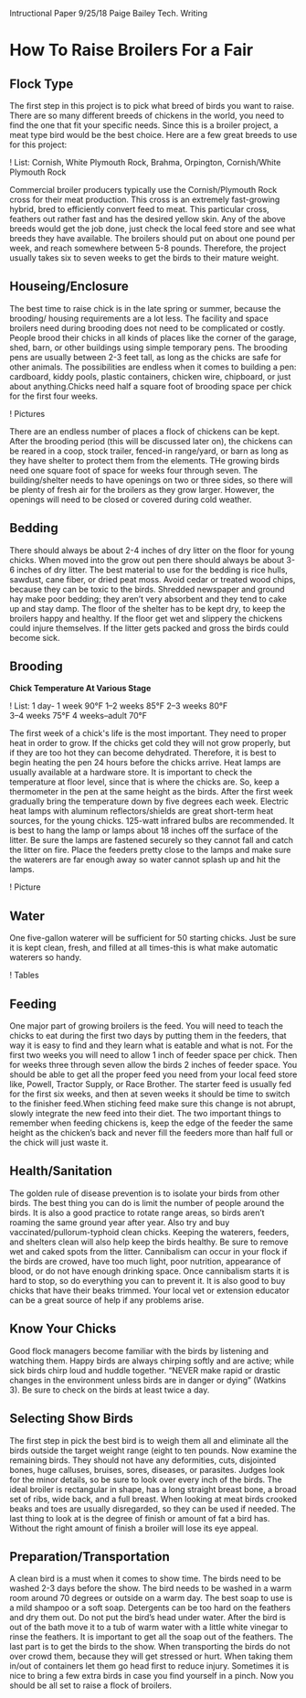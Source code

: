 Intructional Paper
9/25/18
Paige Bailey
Tech. Writing

# How To Raise Broilers For a Fair

## Flock Type
The first step in this project is to pick what breed of birds you want to raise. There are so many different breeds of chickens in the world, you need to find the one that fit your specific needs. Since this is a broiler project, a meat type bird would be the best choice. Here are a few great breeds to use for this project: 

! List:  Cornish, White Plymouth Rock, Brahma, Orpington, Cornish/White Plymouth Rock 
 
Commercial broiler producers typically use the Cornish/Plymouth Rock cross for their meat production. This cross is an extremely fast-growing hybrid, bred to efficiently convert feed to meat. This particular cross, feathers out rather fast and has the desired yellow skin. Any of the above breeds would get the job done, just check the local feed store and see what breeds they have available. The broilers should put on about one pound per week, and reach somewhere between 5-8 pounds. Therefore, the project usually takes six to seven weeks to get the birds to their mature weight.  

## Houseing/Enclosure
The best time to raise chick is in the late spring or summer, because the brooding/ housing requirements are a lot less. The facility and space broilers need during brooding does not need to be complicated or costly. People brood their chicks in all kinds of places like the corner of the garage, shed, barn, or other buildings using simple temporary pens. The brooding pens are usually between 2-3 feet tall, as long as the chicks are safe for other animals. The possibilities are endless when it comes to building a pen: cardboard, kiddy pools, plastic containers, chicken wire, chipboard, or just about anything.Chicks need half a square foot of brooding space per chick for the first four weeks.

! Pictures

There are an endless number of places a flock of chickens can be kept. After the brooding period (this will be discussed later on), the chickens can be reared in a coop, stock trailer, fenced-in range/yard, or barn as long as they have shelter to protect them from the elements. THe growing birds need one square foot of space for weeks four through seven. The building/shelter needs to have openings on two or three sides, so there will be plenty of fresh air for the broilers as they grow larger. However, the openings will need to be closed or covered during cold weather.

## Bedding
There should always be about 2-4 inches of dry litter on the floor for young chicks. When moved into the grow out pen there should always be about 3-6 inches of dry litter. The best material to use for the bedding is rice hulls, sawdust, cane fiber, or dried peat moss. Avoid cedar or treated wood chips, because they can be toxic to the birds. Shredded newspaper and ground hay make poor bedding; they aren’t very absorbent and they tend to cake up and stay damp. The floor of the shelter has to be kept dry, to keep the broilers happy and healthy. If the floor get wet and slippery the chickens could injure themselves. If the litter gets packed and gross the birds could become sick.   

## Brooding
**Chick Temperature At Various Stage**

! List: 1 day- 1 week 90°F
1–2 weeks 85°F
2–3 weeks 80°F  
3–4 weeks 75°F
4 weeks–adult 70°F

The first week of a chick's life is the most important. They need to proper heat in order to grow. If the chicks get cold they will not grow properly, but if they are too hot they can become dehydrated. Therefore, it is best to begin heating the pen 24 hours before the chicks arrive. Heat lamps are usually available at a hardware store. It is important to check the temperature at floor level, since that is where the chicks are. So, keep a thermometer in the pen at the same height as the birds. After the first week gradually bring the temperature down by five degrees each week. Electric heat lamps with aluminum reflectors/shields are great short-term heat sources, for the young chicks. 125-watt infrared bulbs are recommended. It is best to hang the lamp or lamps about 18 inches off the surface of the litter. Be sure the lamps are fastened securely so they cannot fall and catch the litter on fire. Place the feeders pretty close to the lamps and make sure the waterers are far enough away so water cannot splash up and hit the lamps.

! Picture

## Water
One five-gallon waterer will be sufficient for 50 starting chicks. Just be sure it is kept clean, fresh, and filled at all times-this is what make automatic waterers so handy.  

! Tables

## Feeding
One major part of growing broilers is the feed. You will need to teach the chicks to eat during the first two days by putting them in the feeders, that way it is easy to find and they learn what is eatable and what is not. For the first two weeks you will need to allow 1 inch of feeder space per chick. Then for weeks three through seven allow the birds 2 inches of feeder space. You should be able to get all the proper feed you need from your local feed store like, Powell, Tractor Supply, or Race Brother. The starter feed is usually fed for the first six weeks, and then at seven weeks it should be time to switch to the finisher feed.When stiching feed make sure this change is not abrupt, slowly integrate the new feed into their diet. The two important things to remember when feeding chickens is, keep the edge of the feeder the same height as the chicken’s back and never fill the feeders more than half full or the chick will just waste it.  

## Health/Sanitation
The golden rule of disease prevention is to isolate your birds from other birds. The best thing you can do is limit the number of people around the birds. It is also a good practice to rotate range areas, so birds aren’t roaming the same ground year after year. Also try and buy vaccinated/pullorum-typhoid clean chicks. Keeping the waterers, feeders, and shelters clean will also help keep the birds healthy. Be sure to remove wet and caked spots from the litter. Cannibalism can occur in your flock if the birds are crowed, have too much light, poor nutrition, appearance of blood, or do not have enough drinking space. Once cannibalism starts it is hard to stop, so do everything you can to prevent it. It is also good to buy chicks that have their beaks trimmed. Your local vet or extension educator can be a great source of help if any problems arise.  

## Know Your Chicks
Good flock managers become familiar with the birds by listening and watching them. Happy birds are always chirping softly and are active; while sick birds chirp loud and huddle together. “NEVER make rapid or drastic changes in the environment unless birds are in danger or dying” (Watkins 3). Be sure to check on the birds at least twice a day. 

## Selecting Show Birds
The first step in pick the best bird is to weigh them all and eliminate all the birds outside the target weight range (eight to ten pounds. Now examine the remaining birds. They should not have any deformities, cuts, disjointed bones, huge calluses, bruises, sores, diseases, or parasites. Judges look for the minor details, so be sure to look over every inch of the birds. The ideal broiler is rectangular in shape, has a long straight breast bone, a broad set of ribs, wide back, and a full breast. When looking at meat birds crooked beaks and toes are usually disregarded, so they can be used if needed. The last thing to look at is the degree of finish or amount of fat a bird has. Without the right amount of finish a broiler will lose its eye appeal.

## Preparation/Transportation
A clean bird is a must when it comes to show time. The birds need to be washed 2-3 days before the show. The bird needs to be washed in a warm room around 70 degrees or outside on a warm day. The best soap to use is a mild shampoo or a soft soap. Detergents can be too hard on the feathers and dry them out. Do not put the bird’s head under water. After the bird is out of the bath move it to a tub of warm water with a little white vinegar to rinse the feathers. It is important to get all the soap out of the feathers. The last part is to get the birds to the show. When transporting the birds do not over crowd them, because they will get stressed or hurt. When taking them in/out of containers let them go head first to reduce injury. Sometimes it is nice to bring a few extra birds in case you find yourself in a pinch. Now you should be all set to raise a flock of broilers. 
